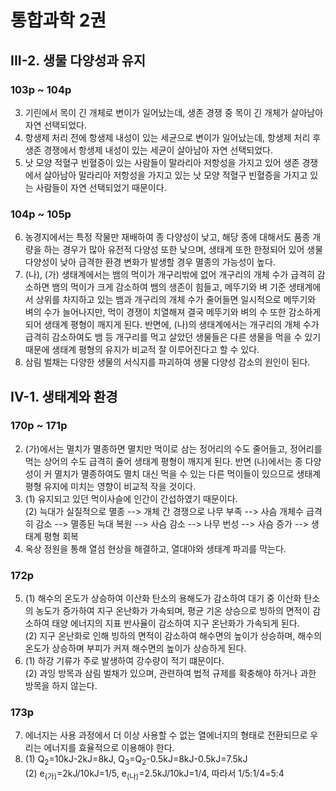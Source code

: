 # 통합과학 2권
## III-2. 생물 다양성과 유지
### 103p ~ 104p
3. 기린에서 목이 긴 개체로 변이가 일어났는데, 생존 경쟁 중 목이 긴 개체가 살아남아 자연 선택되었다.  
4. 항생제 처리 전에 항생제 내성이 있는 세균으로 변이가 일어났는데, 항생제 처리 후 생존 경쟁에서 항생제 내성이 있는 세균이 살아남아 자연 선택되었다.  
5. 낫 모양 적혈구 빈혈증이 있는 사람들이 말라리아 저항성을 가지고 있어 생존 경쟁에서 살아남아 말라리아 저항성을 가지고 있는 낫 모양 적혈구 빈혈증을 가지고 있는 사람들이 자연 선택되었기 때문이다.  
### 104p ~ 105p
6. 농경지에서는 특정 작물만 재배하여 종 다양성이 낮고, 해당 종에 대해서도 품종 개량을 하는 경우가 많아 유전적 다양성 또한 낮으며, 생태계 또한 한정되어 있어 생물 다양성이 낮아 급격한 환경 변화가 발생할 경우 멸종의 가능성이 높다.  
7. (나), (가) 생태계에서는 뱀의 먹이가 개구리밖에 없어 개구리의 개체 수가 급격히 감소하면 뱀의 먹이가 크게 감소하여 뱀의 생존이 힘들고, 메뚜기와 벼 기준 생태계에서 상위를 차지하고 있는 뱀과 개구리의 개체 수가 줄어들면 일시적으로 메뚜기와 벼의 수가 늘어나지만, 먹이 경쟁이 치열해져 결국 메뚜기와 벼의 수 또한 감소하게 되어 생태계 평형이 깨지게 된다. 반면에, (나)의 생태계에서는 개구리의 개체 수가 급격히 감소하여도 뱀 등 개구리를 먹고 살았던 생물들은 다른 생물을 먹을 수 있기 때문에 생태계 평형의 유지가 비교적 잘 이루어진다고 할 수 있다.  
8. 삼림 벌채는 다양한 생물의 서식지를 파괴하여 생물 다양성 감소의 원인이 된다.
## IV-1. 생태계와 환경
### 170p ~ 171p
2. (가)에서는 멸치가 멸종하면 멸치만 먹이로 삼는 정어리의 수도 줄어들고, 정어리를 먹는 상어의 수도 급격히 줄어 생태계 평형이 깨지게 된다. 반면 (나)에서는 종 다양성이 커 멸치가 멸종하여도 멸치 대신 먹을 수 있는 다른 먹이들이 있으므로 생태계 평형 유지에 미치는 영향이 비교적 작을 것이다.  
3. (1) 유지되고 있던 먹이사슬에 인간이 간섭하였기 때문이다.  
(2) 늑대가 실질적으로 멸종 --> 개체 간 경쟁으로 나무 부족 --> 사슴 개체수 급격히 감소 --> 멸종된 늑대 복원 --> 사슴 감소 --> 나무 번성 --> 사슴 증가 --> 생태계 평형 회복  
4. 옥상 정원을 통해 열섬 현상을 해결하고, 열대야와 생태계 파괴를 막는다.
### 172p
5. (1) 해수의 온도가 상승하여 이산화 탄소의 용해도가 감소하여 대기 중 이산화 탄소의 농도가 증가하여 지구 온난화가 가속되며, 평균 기온 상승으로 빙하의 면적이 감소하여 태양 에너지의 지표 반사율이 감소하여 지구 온난화가 가속되게 된다.  
(2) 지구 온난화로 인해 빙하의 면적이 감소하여 해수면의 높이가 상승하며, 해수의 온도가 상승하며 부피가 커져 해수면의 높이가 상승하게 된다.  
6. (1) 하강 기류가 주로 발생하여 강수량이 적기 떄문이다.  
(2) 과잉 방목과 삼림 벌채가 있으며, 관련하여 법적 규제를 확충해야 하거나 과한 방목을 하지 않는다.  
### 173p
7. 에너지는 사용 과정에서 더 이상 사용할 수 없는 열에너지의 형태로 전환되므로 우리는 에너지를 효율적으로 이용해야 한다.  
8. (1) Q<sub>2</sub>=10kJ-2kJ=8kJ, Q<sub>3</sub>=Q<sub>2</sub>-0.5kJ=8kJ-0.5kJ=7.5kJ  
(2) e<sub>(가)</sub>=2kJ/10kJ=1/5, e<sub>(나)</sub>=2.5kJ/10kJ=1/4, 따라서 1/5:1/4=5:4
